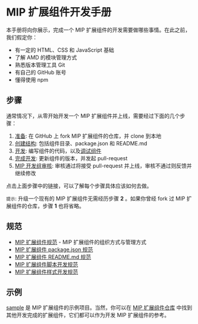 MIP 扩展组件开发手册
============

本手册将向你展示，完成一个 MIP 扩展组件的开发需要做哪些事情。在此之前，我们假定你：

- 有一定的 HTML、CSS 和 JavaScript 基础
- 了解 AMD 的模块管理方式
- 熟悉版本管理工具 Git
- 有自己的 GitHub 账号
- 懂得使用 npm


步骤
----

通常情况下，从零开始开发一个 MIP 扩展组件并上线，需要经过下面的几个步骤：

1. [准备](./prepare.md): 在 GitHub 上 fork MIP 扩展组件的仓库，并 clone 到本地
2. [创建结构](./create-structure.md): 包括组件目录、package.json 和 README.md
3. [开发](./develop.md): 编写组件的代码，以及[调试组件](./debug.md)
4. [完成开发](./wind-up.md): 更新组件的版本，并发起 pull-request
5. [MIP 开发组审核](./approve.md): 审核通过将接受 pull-request 并上线，审核不通过则反馈并继续修改

点击上面步骤中的链接，可以了解每个步骤具体应该如何去做。

`提示`: 升级一个现有的 MIP 扩展组件无需经历步骤 **2** 。如果你曾经 fork 过 MIP 扩展组件的仓库，步骤 **1** 也将省略。


规范
----

- [MIP 扩展组件规范](./spec.md) - MIP 扩展组件的组织方式与管理方式
- [MIP 扩展组件 package.json 规范](./spec-package-json.md)
- [MIP 扩展组件 README.md 规范](./spec-readme-md.md)
- [MIP 扩展组件脚本开发规范](./spec-script.md)
- [MIP 扩展组件样式开发规范](./spec-style.md)


示例
----

[sample](https://github.com/mipengine/mip-extensions/tree/master/src/mip-sample) 是 MIP 扩展组件的示例项目。当然，你可以在 [MIP 扩展组件仓库](https://github.com/mipengine/mip-extensions) 中找到其他开发完成的扩展组件，它们都可以作为开发 MIP 扩展组件的参考。


